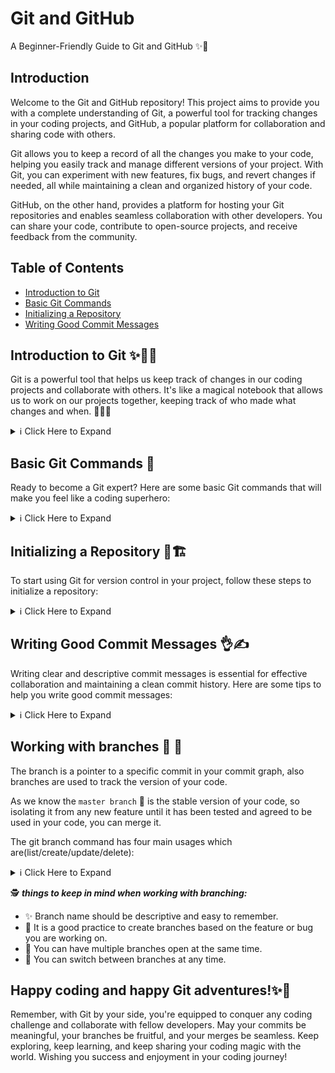 # Git and GitHub

A Beginner-Friendly Guide to Git and GitHub ✨🌟
## Introduction

Welcome to the Git and GitHub repository! This project aims to provide you with a complete understanding of Git, a powerful tool for tracking changes in your coding projects, and GitHub, a popular platform for collaboration and sharing code with others.

Git allows you to keep a record of all the changes you make to your code, helping you easily track and manage different versions of your project. With Git, you can experiment with new features, fix bugs, and revert changes if needed, all while maintaining a clean and organized history of your code.

GitHub, on the other hand, provides a platform for hosting your Git repositories and enables seamless collaboration with other developers. You can share your code, contribute to open-source projects, and receive feedback from the community.

## Table of Contents

- [Introduction to Git](#introduction-to-git-)
- [Basic Git Commands](#basic-git-commands-)
- [Initializing a Repository](#initializing-a-repository-)
- [Writing Good Commit Messages](#writing-good-commit-messages-)


## Introduction to Git ✨👩‍💻

Git is a powerful tool that helps us keep track of changes in our coding projects and collaborate with others. It's like a magical notebook that allows us to work on our projects together, keeping track of who made what changes and when. 📝🤝🌟

<details>
  <summary>ℹ️ Click Here to Expand</summary>

  ### Why do we need Git? 🤔

  We need Git because it makes working on coding projects easier and less confusing. Here are some reasons why Git is awesome:

  - **Tracking Changes**: Git helps us keep a record of all the changes we make to our code. It's like having a time machine that can take us back to any version of our program. For example, imagine you're working on an essay, and you want to see what it looked like last week. Git can show you the exact version of your essay from that time. 🔍📅

  - 🤝 **Collaboration**: Git allows us to collaborate with others on the same coding project. Just like working on a group project in school, Git lets each person work on their part of the program without getting in each other's way. It helps us avoid conflicts and makes it easier to combine everyone's work. For example, imagine you and your friends are writing a story together. Git ensures that everyone's changes are organized and merged smoothly into the final story. 🤝📚

  - 🌿 **Branching and Merging**: Sometimes, we want to experiment with new features or fix bugs without breaking the main program. Git lets us create a separate space called a "branch" where we can work on these ideas. If things don't go well, we can easily go back to the main program without causing any trouble. Once the changes in the branch are ready, they can be easily merged back into the main codebase. This means taking the successful changes from the separate branch and incorporating them into the main project. For example, imagine you have a beautiful garden, and you want to try growing different types of flowers in a special section. Branches allow you to experiment without affecting the rest of the garden. Merging is like bringing beautiful flowers from the special section of your garden and planting them in the main garden, making it more vibrant and diverse. 🌱🌼

  - ↩️ **Reverting Changes**: Git helps us fix mistakes or bugs in our code. It's like having an "undo" button for our changes. If we realize we made a mistake, we can easily go back to a previous version and start over. For example, imagine you're drawing a picture, and you accidentally make a wrong stroke. Git allows you to erase that stroke and continue from a clean canvas. 🖌️🎨

  - 👩‍💻 **Code Reviews**: Git works great with websites like GitHub, where we can share our code with others and learn from their projects too. We can showcase our coding skills, ask for feedback, and even contribute to open-source projects. It's like joining a big community of coders and learning together. For example, imagine you're part of a book club where everyone shares their favorite books. Git and GitHub are like platforms that allow coders to share their favorite code and learn from each other's projects. 🌟📚

  ### What is Git? 🤓

  Git is a special program that helps us with version control, which means keeping track of all the changes we make to our code over time. It's like a magical notebook that organizes our coding projects.

  When we use Git, we take snapshots of our project at different points in time. These snapshots are called "commits." Each commit represents a specific version of our project. For example, let's say you're working on an art project, and every time you finish a step, you take a picture of your artwork. Each picture represents a commit, showing the progress of your artwork over time.

  Git is also "distributed," which means that everyone working on the project has their own copy of the whole project, including all the commits. It's like having your own copy of the artwork and all its pictures on your computer. This way, you can work on the project even when you're offline, and when you're ready, you can share your changes with others. It's like sharing your artwork with your friends so they can see the different stages and contribute their ideas. 🖥️🖼️

  To make it even more fun, Git allows us to create different "branches" of our project. These branches are like separate storylines or versions of our project. For example, imagine you and your friends are writing a fantasy story. Git lets each person create their own branch to work on different chapters or characters without getting confused. Once everyone is happy with their changes, Git can combine the different branches and merge them into one final story. 🌳📖

  In summary, Git is like a magical notebook that keeps our coding projects organized, makes collaboration easy, and helps us become superhero programmers! 💪🚀

</details>

## Basic Git Commands 🌟

Ready to become a Git expert? Here are some basic Git commands that will make you feel like a coding superhero:

<details>
  <summary>ℹ️ Click Here to Expand</summary>
<br>
  1. 🎒 `git init`: Imagine you're starting a new coding adventure. The `git init` command is like preparing your backpack for the journey. It initializes a new Git repository, creating a special place to track your code changes.

  2. 📚 `git clone`: Let's say your friend has a cool project you want to contribute to. The `git clone` command is like making a copy of their project onto your computer. It's like borrowing a book from your friend's library to read and make your own notes.

  3. ➕ `git add`: Think of the `git add` command as putting things in your backpack. It's like adding your code files or changes to the staging area, getting them ready for the next step.

  4. 📸 `git commit`: You've completed a task or made an improvement to your code. The `git commit` command is like taking a snapshot of your work and saving it with a message. It's like creating a checkpoint in your adventure, allowing you to look back and see how far you've come.

  5. 🗺️ `git status`: Wondering what's happening with your code? The `git status` command is like a map that shows you where you are in your coding journey. It tells you which files have changed, what's ready to be committed, and any pending tasks.

  6. 🌳 `git branch`: Imagine your project has multiple storylines or different paths to explore. The `git branch` command lets you create separate storylines or branches. It's like choosing different adventure paths to work on different features or experiment with ideas.

  7. 🔀 `git checkout`: Suppose you're working on different branches or want to go back to a previous version of your code. The `git checkout` command is like changing gears in your adventure. It allows you to switch between branches or time-travel to previous versions of your project.

  8. 🤝 `git merge`: Collaboration is an exciting part of coding. The `git merge` command combines different branches or storylines. It's like bringing characters from different adventures together and merging their stories into one.

  9. 📦 `git pull`: Let's say your friends have been working on the project, and you want to get their latest changes. The `git pull` command is like receiving a package full of updates. It fetches the latest code from a remote repository and integrates it into your project.

  10. 🚀 `git push`: Finally, you're proud of your work and want to share it with others. The `git push` command is like publishing your adventure online for everyone to see. It sends your committed changes to a remote repository, making them accessible to others.

  Now you're ready to embark on your coding adventures with Git! Explore these commands, experiment with different branches, and collaborate with others.

</details>

## Initializing a Repository 🌟🏗️

To start using Git for version control in your project, follow these steps to initialize a repository:

<details>
  <summary>ℹ️ Click Here to Expand</summary>
<br>

  1. **Open Terminal or Command Prompt**: Launch your preferred terminal application, such as Terminal on macOS or Command Prompt on Windows.

  2. **Navigate to Project Directory**: Look for the folder where your project files are stored. It's like finding the secret entrance to your coding adventure.

  3. **Initialize the Repository**: Use the magic words `git init` in your terminal or command prompt. It's like casting a spell to create a new Git repository in your project directory.

  4. **Add Your Magical Files**: Gather all the files you want to include in your repository. Use the command `git add <filename>` to add them one by one. It's like picking up magical artifacts and preparing them for your quest.

  5. **Commit Your Changes**: Capture the current state of your project with a special message. Say `git commit -m "Initial commit"` to create your first commit. It's like sealing your magical items in a treasure chest and leaving a note about what they're for.

  6. **Remote Repository (Optional)**: If you want to share your coding magic with others or keep a backup in the cloud, create a remote repository on platforms like GitHub, GitLab, or Bitbucket. It's like having a secret magical castle where you can store your spells.

  With these steps, you have successfully initialized a Git repository for your project. You can now start tracking changes, creating branches, and collaborating with others using Git.

</details>

## Writing Good Commit Messages 👌✍️

Writing clear and descriptive commit messages is essential for effective collaboration and maintaining a clean commit history. Here are some tips to help you write good commit messages:

<details>
  <summary>ℹ️ Click Here to Expand</summary>
<br>

  1. ✨ **Be Clear and Concise**: Make your commit message clear and concise. Use simple and specific language to describe the purpose of the commit. Avoid vague or ambiguous messages that can lead to confusion.

  2. 🌟 **Separate Subject and Body**: Structure your commit message with a subject and, if necessary, a body. The subject should be a brief summary (usually 50 characters or less) that conveys the main idea of the commit. The body can provide additional details or explanations.

  3. 🚀 **Start with an Imperative Verb**: Begin the subject line with an imperative verb to indicate what the commit does. For example, use words like "Add," "Fix," "Update," or "Refactor." This helps provide clarity and consistency in your commit messages.

  4. 🔍 **Provide Context**: Explain why the commit is necessary and provide relevant context. Describe the problem or issue being addressed and how the commit solves or improves it. This helps others understand the purpose and impact of the commit.

  5. 🎯 **Keep it Relevant**: Focus on the specific changes made in the commit. Avoid including unrelated changes or mentioning every file affected. Keep the commit message focused on the main purpose of the commit.

  6. 📚 **Use Proper Grammar and Punctuation**: Maintain good grammar, spelling, and punctuation in your commit messages. This enhances readability and professionalism. Review your messages before committing to ensure accuracy.

  7. 🕒 **Use Present Tense**: Write commit messages in the present tense, as if you are describing the current state of the codebase. For example, use "Fix a bug" instead of "Fixed a bug." This creates a sense of consistency and clarity.

  8. 📏 **Consider the 50/72 Rule**: Keep your commit messages within the recommended 50 characters for the subject line and 72 characters for the body. This ensures that messages are readable in various contexts, such as in commit logs or on web interfaces.

  9. 📎 **Reference Relevant Issues**: If your commit relates to an issue or feature request, include a reference to it in the commit message. For example, use "Fix #123" to link the commit to issue number 123. This helps track changes and provides additional context.

  10. 📝 **Review and Edit**: Before finalizing your commit, review and edit your commit message. Make sure it accurately represents the changes and follows the guidelines mentioned above. Taking a moment for this step ensures a clean and meaningful commit history.

  Remember, good commit messages improve collaboration and make it easier for others to understand the history and purpose of your changes. Aim for clarity, relevance, and professionalism in your commit messages.

  For more in-depth guidance on writing good commit messages, refer to this tutorial:
  [How to Write a Git Commit Message](https://cbea.ms/git-commit/)

</details>

## Working with branches 🌟 🌿
The branch is a pointer to a specific commit in your commit graph, also branches are used to track the version of your code.


As we know the `master branch` 🔱 is the stable version of your code, so isolating it from any new feature until it has been tested and agreed to be used in your code, you can merge it.

The git branch command has four main usages which are(list/create/update/delete):

<details>
  <summary>ℹ️ Click Here to Expand</summary>
<br>


1. 🌿 ***To list all the branches you have in your current project***:
      - ✨ Use the command `git branch ` 
        * Example
           ```
             IsaMarvin@laptop:~/git_github# git branch
               * master
           ```
2. 🌿 ***To create a new branch***:
      - ✨ Use the command `git branch your_branch_name`
        * Example
           ```
             IsaMarvin@laptop:~/git_github# git branch    
               yasermoamd
           ```

           ***List your branch to see if it's been created***
           ```
             IsaMarvin@laptop:~/git_github# git branch
               * master
                 yasermoamd
           ```
3. 🌿 ***To rename a branch using the git command***
      - ✨ Use the command `git branch -m your_old_name  new_branch_name`
         * Example
            ```
              IsaMarvin@laptop:~/git_github# git branch -m yasermoamd update_script
            ```
         
            ***List your branch to see if it's been renamed***


           ```
             IsaMarvin@laptop:~/git_github# git branch
               * master
               update_script
           ```
4. 🌿 ***To delete any branch using the git command***
      - ✨ Use the command `git branch -d your_branch_name`, by specifying the delete using `-d` before your branch name.
        * Example
           ***List your branches to see which you want to delete***
           ```
             IsaMarvin@laptop:~/git_github# git branch
               * master
                 update_script
           ```
           ***Now in this example we want to delete the `update_script` branch***
           ```
            IsaMarvin@laptop:~/git_github# git branch -d update_script
           ```
           ***List your branches again and see if it's been deleted***
           ```
             IsaMarvin@laptop:~/git_github# git branch
               * master
           ```
5. 🌿 ***To switch between your branches***
      * ✨ Use the commands are:
           ```
               1. git checkout your_branch_name
               2. git switch your_branch_name  
           ```
         - Example
            ```
            IsaMarvin@laptop:~/git_github# git branch update_script
            IsaMarvin@laptop:~/git_github# git branch
               * master
                 update_script
            IsaMarvin@laptop:~/git_github# git checkout update_script
              Switched to branch 'update_script'
            IsaMarvin@laptop:~/git_github# git switch master
              Switched to branch 'master'
              Your branch is up to date with 'origin/master'.
            ```
  ***Notes that you can use each command in order to switch to your working branch***
</details>

  🕵️ ***things to keep in mind when working with branching:***

  - ✨ Branch name should be descriptive and easy to remember.
  - 🎯 It is a good practice to create branches based on the feature or bug you are working on.
  - 🚀 You can have multiple branches open at the same time.
  - 🔀 You can switch between branches at any time.


## Happy coding and happy Git adventures!✨🚀
 Remember, with Git by your side, you're equipped to conquer any coding challenge and collaborate with fellow developers. May your commits be meaningful, your branches be fruitful, and your merges be seamless. Keep exploring, keep learning, and keep sharing your coding magic with the world. Wishing you success and enjoyment in your coding journey! 
